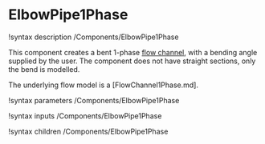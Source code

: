 # ElbowPipe1Phase

!syntax description /Components/ElbowPipe1Phase

This component creates a bent 1-phase [flow channel](component_groups/flow_channel.md),
with a bending angle supplied by the user.
The component does not have straight sections, only the bend is modelled.

The underlying flow model is a [FlowChannel1Phase.md].

!syntax parameters /Components/ElbowPipe1Phase

!syntax inputs /Components/ElbowPipe1Phase

!syntax children /Components/ElbowPipe1Phase
